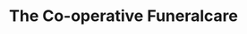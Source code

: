 ---
title: "The Co-operative Funeralcare"
url: /canterbury/the-co-operative-funeralcare/
shop: funeral directors
---